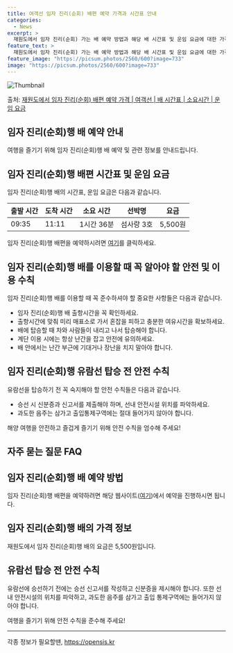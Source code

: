 ```yaml
---
title: 여객선 임자 진리(순회) 배편 예약 가격과 시간표 안내
categories:
  - News
excerpt: >
  재원도에서 임자 진리(순회) 가는 배 예약 방법과 해당 배 시간표 및 운임 요금에 대한 가격 정보를 안내 드리겠습니다. 안전하고 재밋는 임자 진리(순회)행 여행을 위해 아래 정보 참고하시기 바랍니다. 임자 진리(순회)행 배편 예약하기 👈 클릭재원도에서 임자 진리(순회)행 배 시간표출발 시간도착 시간소요 시간선박명요금09:3511:111시간 36분섬사랑 3호5,500원임자 진리(순회)행 배편 예약하기 👈 클릭재원도에서 임자 진리(순회)행 여객선 탑승 시 이용수칙재원도에서 임자 진리(순회)행 배를 이용할 때 꼭 지켜야 할 수칙들을 소개합니다. 중요한 내용: 1) 임자 진리(순회)행 배 출항시간을 꼭 확인하세요. 2) 출항시간에 맞춰 미리 매표소로 가서 혼잡을 피하고 충분한 여유시간을 확보하세요. 3) 배에 ..
feature_text: >
  재원도에서 임자 진리(순회) 가는 배 예약 방법과 해당 배 시간표 및 운임 요금에 대한 가격 정보를 안내 드리겠습니다. 안전하고 재밋는 임자 진리(순회)행 여행을 위해 아래 정보 참고하시기 바랍니다. 임자 진리(순회)행 배편 예약하기 👈 클릭재원도에서 임자 진리(순회)행 배 시간표출발 시간도착 시간소요 시간선박명요금09:3511:111시간 36분섬사랑 3호5,500원임자 진리(순회)행 배편 예약하기 👈 클릭재원도에서 임자 진리(순회)행 여객선 탑승 시 이용수칙재원도에서 임자 진리(순회)행 배를 이용할 때 꼭 지켜야 할 수칙들을 소개합니다. 중요한 내용: 1) 임자 진리(순회)행 배 출항시간을 꼭 확인하세요. 2) 출항시간에 맞춰 미리 매표소로 가서 혼잡을 피하고 충분한 여유시간을 확보하세요. 3) 배에 ..
feature_image: "https://picsum.photos/2560/600?image=733"
image: "https://picsum.photos/2560/600?image=733"
---
```


![Thumbnail](https://img1.daumcdn.net/thumb/R800x0/?scode=mtistory2&fname=https%3A%2F%2Fblog.kakaocdn.net%2Fdn%2FLM2aV%2FbtsHBURPER9%2FkTvSW0KdkdmMMb1xwp0pvk%2Fimg.webp)

<p>출처: <a href="https://opensis.kr/entry/%EC%9E%AC%EC%9B%90%EB%8F%84%EC%97%90%EC%84%9C-%EC%9E%84%EC%9E%90-%EC%A7%84%EB%A6%AC%EC%88%9C%ED%9A%8C-%EB%B0%B0%ED%8E%B8-%EC%98%88%EC%95%BD-%EA%B0%80%EA%B2%A9-%EC%97%AC%EA%B0%9D%EC%84%A0-%EB%B0%B0-%EC%8B%9C%EA%B0%84%ED%91%9C-%EC%86%8C%EC%9A%94%EC%8B%9C%EA%B0%84-%EC%9A%B4%EC%9E%84-%EC%9A%94%EA%B8%88" rel="dofollow">재원도에서 임자 진리(순회) 배편 예약 가격 | 여객선 | 배 시간표 | 소요시간 | 운임 요금</a> </p>

## 임자 진리(순회)행 배 예약 안내

여행을 즐기기 위해 임자 진리(순회)행 배 예약 및 관련 정보를 안내드립니다.

## 임자 진리(순회)행 배편 시간표 및 운임 요금

임자 진리(순회)행 배의 시간표, 운임 요금은 다음과 같습니다.

출발 시간 | 도착 시간 | 소요 시간 | 선박명 | 요금  
---|---|---|---|---  
09:35 | 11:11 | 1시간 36분 | 섬사랑 3호 | 5,500원  
  
임자 진리(순회)행 배편을 예약하시려면 [여기](링크URL)를 클릭하세요.

## 임자 진리(순회)행 배를 이용할 때 꼭 알아야 할 안전 및 이용 수칙

임자 진리(순회)행 배를 이용할 때 꼭 준수하셔야 할 중요한 사항들은 다음과 같습니다.

  * 임자 진리(순회)행 배 출항시간을 꼭 확인하세요.
  * 출항시간에 맞춰 미리 매표소로 가서 혼잡을 피하고 충분한 여유시간을 확보하세요.
  * 배에 탑승할 때 차와 사람들이 내리고 나서 탑승해야 합니다.
  * 계단 이용 시에는 항상 난간을 잡고 안전에 유의하세요.
  * 배 안에서는 난간 부근에 기대거나 장난을 치지 말아야 합니다.

## 임자 진리(순회)행 유람선 탑승 전 안전 수칙

유람선을 탑승하기 전 꼭 숙지해야 할 안전 수칙들은 다음과 같습니다.

  * 승선 시 신분증과 신고서를 제출해야 하며, 선내 안전시설 위치를 파악하세요.
  * 과도한 음주는 삼가고 출입통제구역에는 절대 들어가지 않아야 합니다.

해양 여행을 안전하고 즐겁게 즐기기 위해 안전 수칙을 엄수해 주세요!

## 자주 묻는 질문 FAQ

## 임자 진리(순회)행 배 예약 방법

임자 진리(순회)행 배편을 예약하려면 해당 웹사이트([여기](링크URL))에서 예약을 진행하시면 됩니다.

## 임자 진리(순회)행 배의 가격 정보

재원도에서 임자 진리(순회)행 배의 요금은 5,500원입니다.

## 유람선 탑승 전 안전 수칙

유람선에 승선하기 전에는 승선 신고서를 작성하고 신분증을 제시해야 합니다. 또한 선내 안전시설의 위치를 파악하고, 과도한 음주를 삼가고 출입
통제구역에는 들어가지 않아야 합니다.

여행을 즐기기 위해 안전 수칙을 준수해 주세요!

* * *

 

각종 정보가 필요할땐, <a href="https://opensis.kr" rel="dofollow">https://opensis.kr</a>



